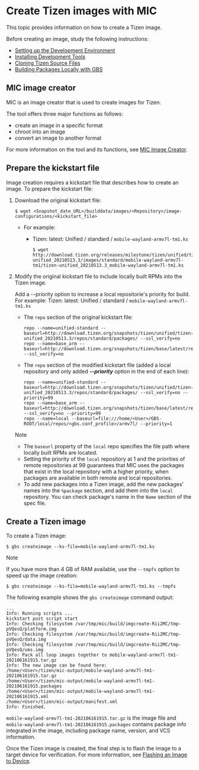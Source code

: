 # Create Tizen images with MIC

This topic provides information on how to create a Tizen image.

Before creating an image, study the following instructions:

- [Setting up the Development Environment](setting-up.md)
- [Installing Development Tools](installing.md)
- [Cloning Tizen Source Files](cloning.md)
- [Building Packages Locally with GBS](building.md)

## MIC image creator

MIC is an image creator that is used to create images for Tizen. 

The tool offers three major functions as follows:
- create an image in a specific format
- chroot into an image
- convert an image to another format

For more information on the tool and its functions, see [MIC Image Creator](../reference/mic/mic-overview.md).

## Prepare the kickstart file

Image creation requires a kickstart file that describes how to create an image. To prepare the kickstart file:

1. Download the original kickstart file:

   ```
   $ wget <Snapshot_date_URL>/builddata/images/<Repository>/image-configurations/<kickstart_file>
   ```

   - For example:

     - Tizen: latest: Unified / standard / `mobile-wayland-armv7l-tm1.ks`

       ```
       $ wget http://download.tizen.org/releases/milestone/tizen/unified/tizen-unified_20210513.3/images/standard/mobile-wayland-armv7l-tm1/tizen-unified_20210513.3_mobile-wayland-armv7l-tm1.ks
       ```

2. Modify the original kickstart file to include locally built RPMs into the Tizen image.

   Add a --priority option to increase a local repositorie's priority for build.
   For example: Tizen: latest: Unified / standard / `mobile-wayland-armv7l-tm1.ks`

   - The `repo` section of the original kickstart file:

     ```
     repo --name=unified-standard --baseurl=http://download.tizen.org/snapshots/tizen/unified/tizen-unified_20210513.3/repos/standard/packages/ --ssl_verify=no
     repo --name=base_arm --baseurl=http://download.tizen.org/snapshots/tizen/base/latest/repos/arm/packages/ --ssl_verify=no
     ```

   - The `repo` section of the modified kickstart file
     (added a local repository and only added ***--priority*** option in the end of each line):

     ```
     repo --name=unified-standard --baseurl=http://download.tizen.org/snapshots/tizen/unified/tizen-unified_20210513.3/repos/standard/packages/ --ssl_verify=no --priority=99
     repo --name=base_arm --baseurl=http://download.tizen.org/snapshots/tizen/base/latest/repos/arm/packages/ --ssl_verify=no --priority=99
     repo --name=local --baseurl=file:///home/<User>/GBS-ROOT/local/repos/<gbs.conf_profile>/armv7l/ --priority=1
     ```

   > [!NOTE]
   >
   > - The `baseurl` property of the `local` repo specifies the file path where locally built RPMs are located.
   > - Setting the priority of the `local` repository at 1 and the priorities of remote repositories at 99 guarantees that MIC uses the packages that exist in the local repository with a higher priority, when packages are available in both remote and local repositories.
   > - To add new packages into a Tizen image, add the new packages' names into the `%package` section, and add them into the `local` repository.
   >   You can check package's name in the `Name` section of the spec file.

## Create a Tizen image

To create a Tizen image:

```
$ gbs createimage --ks-file=mobile-wayland-armv7l-tm1.ks
```

> [!NOTE]
>
> If you have more than 4 GB of RAM available, use the `--tmpfs` option to speed up the image creation:
>
> ```
> $ gbs createimage --ks-file=mobile-wayland-armv7l-tm1.ks --tmpfs
> ```

The following example shows the `gbs createimage` command output:

```
...
Info: Running scripts ...
kickstart post script start
Info: Checking filesystem /var/tmp/mic/build/imgcreate-Rii2MC/tmp-pVQesQ/platform.img
Info: Checking filesystem /var/tmp/mic/build/imgcreate-Rii2MC/tmp-pVQesQ/data.img
Info: Checking filesystem /var/tmp/mic/build/imgcreate-Rii2MC/tmp-pVQesQ/ums.img
Info: Pack all loop images together to mobile-wayland-armv7l-tm1-202106161915.tar.gz
Info: The new image can be found here:
/home/<User>/tizen/mic-output/mobile-wayland-armv7l-tm1-202106161915.tar.gz
/home/<User>/tizen/mic-output/mobile-wayland-armv7l-tm1-202106161915.packages
/home/<User>/tizen/mic-output/mobile-wayland-armv7l-tm1-202106161915.xml
/home/<User>/tizen/mic-output/manifest.xml
Info: Finished.
```

`mobile-wayland-armv7l-tm1-202106161915.tar.gz` is the image file and `mobile-wayland-armv7l-tm1-202106161915.packages` contains package info integrated in the image, including package name, version, and VCS information.

Once the Tizen image is created, the final step is to flash the image to a target device for verification. For more information, see [Flashing an Image to Device](flashing.md).
